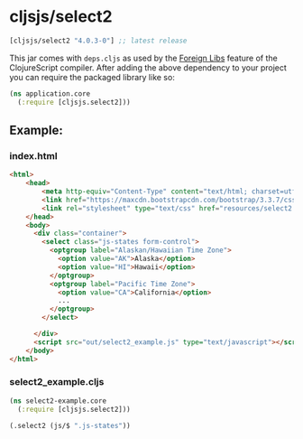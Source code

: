 # cljsjs/select2

[](dependency)
```clojure
[cljsjs/select2 "4.0.3-0"] ;; latest release
```
[](/dependency)

This jar comes with `deps.cljs` as used by the [Foreign Libs][flibs] feature
of the ClojureScript compiler. After adding the above dependency to your project
you can require the packaged library like so:

```clojure
(ns application.core
  (:require [cljsjs.select2]))
```

[flibs]: https://github.com/clojure/clojurescript/wiki/Packaging-Foreign-Dependencies

## Example:

### index.html

```html
<html>
    <head>
        <meta http-equiv="Content-Type" content="text/html; charset=utf-8" />
        <link href="https://maxcdn.bootstrapcdn.com/bootstrap/3.3.7/css/bootstrap.min.css" rel="stylesheet" integrity="sha384-BVYiiSIFeK1dGmJRAkycuHAHRg32OmUcww7on3RYdg4Va+PmSTsz/K68vbdEjh4u" crossorigin="anonymous">
        <link rel="stylesheet" type="text/css" href="resources/select2.css">
    </head>
    <body>
      <div class="container">
        <select class="js-states form-control">
          <optgroup label="Alaskan/Hawaiian Time Zone">
            <option value="AK">Alaska</option>
            <option value="HI">Hawaii</option>
          </optgroup>
          <optgroup label="Pacific Time Zone">
            <option value="CA">California</option>
            ...
          </optgroup>
        </select>

      </div>
      <script src="out/select2_example.js" type="text/javascript"></script>
    </body>
</html>
```

### select2_example.cljs

```clojure
(ns select2-example.core
  (:require [cljsjs.select2]))

(.select2 (js/$ ".js-states"))
```

